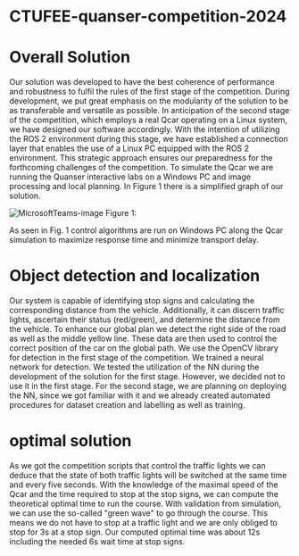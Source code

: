 # CTUFEE-quanser-competition-2024

# Overall Solution

Our solution was developed to have the best coherence of performance and robustness to fulfil the rules of the first stage of the competition. During development, we put great emphasis on the modularity of the solution to be as transferable and versatile as possible. In anticipation of the second stage of the competition, which employs a real Qcar operating on a Linux system, we have designed our software accordingly. With the intention of utilizing the ROS 2 environment during this stage, we have established a connection layer that enables the use of a Linux PC equipped with the ROS 2 environment. This strategic approach ensures our preparedness for the forthcoming challenges of the competition. To simulate the Qcar we are running the Quanser interactive labs on a Windows PC and image processing and local planning. In Figure 1 there is a simplified graph of our solution.


![MicrosoftTeams-image](https://github.com/svancjan/CTUFEE-quanser-competition-2024/assets/161430370/22409b05-5606-40c3-9b89-9fe55b5bd2bb)
Figure 1:

As seen in Fig. 1 control algorithms are run on Windows PC along the Qcar simulation to maximize response time and minimize transport delay.  

# Object detection and localization

Our system is capable of identifying stop signs and calculating the corresponding distance from the vehicle. Additionally, it can discern traffic lights, ascertain their status (red/green), and determine the distance from the vehicle. To enhance our global plan we detect the right side of the road as well as the middle yellow line. These data are then used to control the correct position of the car on the global path.  We use the OpenCV library for detection in the first stage of the competition. We trained a neural network for detection. We tested the utilization of the NN during the development of the solution for the first stage. However, we decided not to use it in the first stage. For the second stage, we are planning on deploying the NN, since we got familiar with it and we already created automated procedures for dataset creation and labelling as well as training.

# optimal solution
As we got the competition scripts that control the traffic lights we can deduce that the state of both traffic lights will be switched at the same time and every five seconds. With the knowledge of the maximal speed of the Qcar and the time required to stop at the stop signs, we can compute the theoretical optimal time to run the course. With validation from simulation, we can use the so-called "green wave" to go through the course. This means we do not have to stop at a traffic light and we are only obliged to stop for 3s at a stop sign. Our computed optimal time was about 12s including the needed 6s wait time at stop signs.



